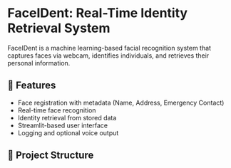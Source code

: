# FaceIDent: Real-Time Identity Retrieval System

FaceIDent is a machine learning-based facial recognition system that captures faces via webcam, identifies individuals, and retrieves their personal information.

## 🔧 Features
- Face registration with metadata (Name, Address, Emergency Contact)
- Real-time face recognition
- Identity retrieval from stored data
- Streamlit-based user interface
- Logging and optional voice output

## 📁 Project Structure
